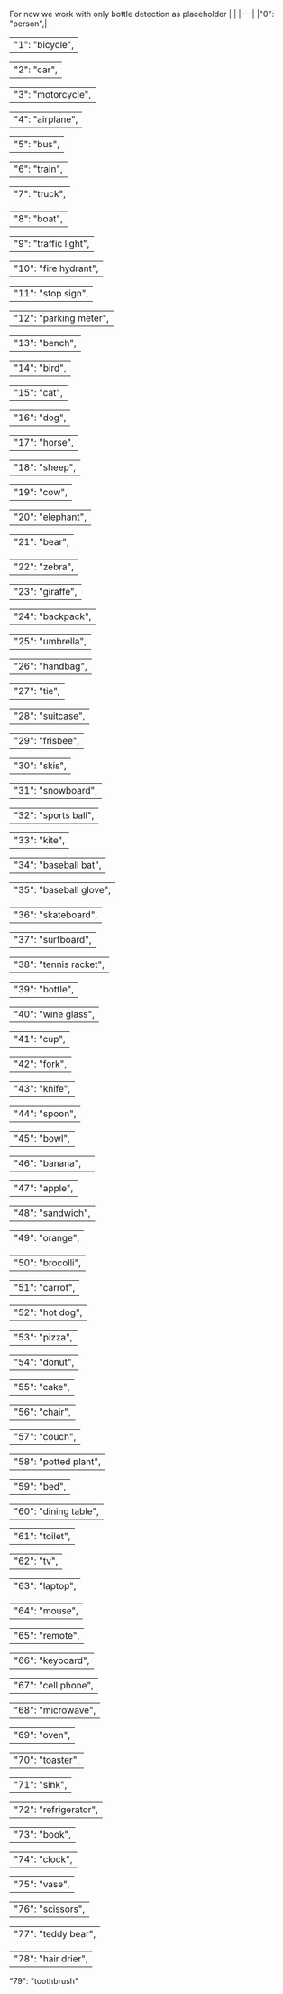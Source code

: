 For now we work with only bottle detection as placeholder
|   |
|---|
|"0": "person",|

|   |
|---|
|"1": "bicycle",|

|   |
|---|
|"2": "car",|

|   |
|---|
|"3": "motorcycle",|

|   |
|---|
|"4": "airplane",|

|   |
|---|
|"5": "bus",|

|   |
|---|
|"6": "train",|

|   |
|---|
|"7": "truck",|

|   |
|---|
|"8": "boat",|

|   |
|---|
|"9": "traffic light",|

|   |
|---|
|"10": "fire hydrant",|

|   |
|---|
|"11": "stop sign",|

|   |
|---|
|"12": "parking meter",|

|   |
|---|
|"13": "bench",|

|   |
|---|
|"14": "bird",|

|   |
|---|
|"15": "cat",|

|   |
|---|
|"16": "dog",|

|   |
|---|
|"17": "horse",|

|   |
|---|
|"18": "sheep",|

|   |
|---|
|"19": "cow",|

|   |
|---|
|"20": "elephant",|

|   |
|---|
|"21": "bear",|

|   |
|---|
|"22": "zebra",|

|   |
|---|
|"23": "giraffe",|

|   |
|---|
|"24": "backpack",|

|   |
|---|
|"25": "umbrella",|

|   |
|---|
|"26": "handbag",|

|   |
|---|
|"27": "tie",|

|   |
|---|
|"28": "suitcase",|

|   |
|---|
|"29": "frisbee",|

|   |
|---|
|"30": "skis",|

|   |
|---|
|"31": "snowboard",|

|   |
|---|
|"32": "sports ball",|

|   |
|---|
|"33": "kite",|

|   |
|---|
|"34": "baseball bat",|

|   |
|---|
|"35": "baseball glove",|

|   |
|---|
|"36": "skateboard",|

|   |
|---|
|"37": "surfboard",|

|   |
|---|
|"38": "tennis racket",|

|   |
|---|
|"39": "bottle",|

|   |
|---|
|"40": "wine glass",|

|   |
|---|
|"41": "cup",|

|   |
|---|
|"42": "fork",|

|   |
|---|
|"43": "knife",|

|   |
|---|
|"44": "spoon",|

|   |
|---|
|"45": "bowl",|

|                 |     |
| --------------- | --- |
| "46": "banana", |     |

|   |
|---|
|"47": "apple",|

|   |
|---|
|"48": "sandwich",|

|   |
|---|
|"49": "orange",|

|   |
|---|
|"50": "brocolli",|

|   |
|---|
|"51": "carrot",|

|   |
|---|
|"52": "hot dog",|

|   |
|---|
|"53": "pizza",|

|   |
|---|
|"54": "donut",|

|   |
|---|
|"55": "cake",|

|   |
|---|
|"56": "chair",|

|   |
|---|
|"57": "couch",|

|   |
|---|
|"58": "potted plant",|

|   |
|---|
|"59": "bed",|

|   |
|---|
|"60": "dining table",|

|   |
|---|
|"61": "toilet",|

|   |
|---|
|"62": "tv",|

|   |
|---|
|"63": "laptop",|

|   |
|---|
|"64": "mouse",|

|   |
|---|
|"65": "remote",|

|   |
|---|
|"66": "keyboard",|

|   |
|---|
|"67": "cell phone",|

|   |
|---|
|"68": "microwave",|

|   |
|---|
|"69": "oven",|

|   |
|---|
|"70": "toaster",|

|   |
|---|
|"71": "sink",|

|   |
|---|
|"72": "refrigerator",|

|   |
|---|
|"73": "book",|

|   |
|---|
|"74": "clock",|

|   |
|---|
|"75": "vase",|

|   |
|---|
|"76": "scissors",|

|   |
|---|
|"77": "teddy bear",|

|   |
|---|
|"78": "hair drier",|

"79": "toothbrush"